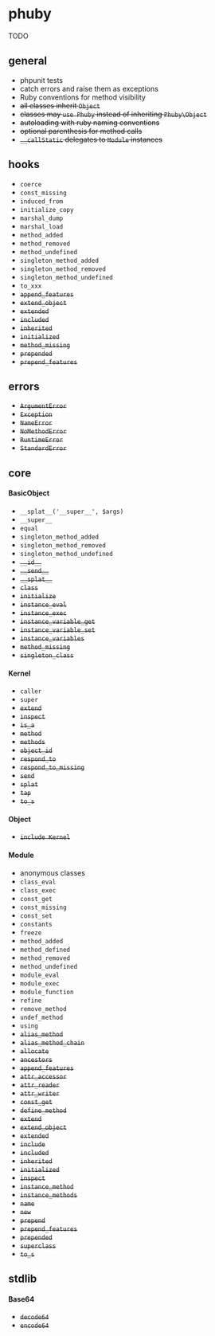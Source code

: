 # phuby

TODO

## general

* phpunit tests
* catch errors and raise them as exceptions
* Ruby conventions for method visibility
* <strike>all classes inherit `Object`</strike>
* <strike>classes may `use Phuby` instead of inheriting `Phuby\Object`</strike>
* <strike>autoloading with ruby naming conventions</strike>
* <strike>optional parenthesis for method calls</strike>
* <strike>`__callStatic` delegates to `Module` instances</strike>

## hooks

* `coerce`
* `const_missing`
* `induced_from`
* `initialize_copy`
* `marshal_dump`
* `marshal_load`
* `method_added`
* `method_removed`
* `method_undefined`
* `singleton_method_added`
* `singleton_method_removed`
* `singleton_method_undefined`
* `to_xxx`
* <strike>`append_features`</strike>
* <strike>`extend_object`</strike>
* <strike>`extended`</strike>
* <strike>`included`</strike>
* <strike>`inherited`</strike>
* <strike>`initialized`</strike>
* <strike>`method_missing`</strike>
* <strike>`prepended`</strike>
* <strike>`prepend_features`</strike>

## errors

* <strike>`ArgumentError`</strike>
* <strike>`Exception`</strike>
* <strike>`NameError`</strike>
* <strike>`NoMethodError`</strike>
* <strike>`RuntimeError`</strike>
* <strike>`StandardError`</strike>

## core

#### BasicObject

* `__splat__('__super__', $args)`
* `__super__`
* `equal`
* `singleton_method_added`
* `singleton_method_removed`
* `singleton_method_undefined`
* <strike>`__id__`</strike>
* <strike>`__send__`</strike>
* <strike>`__splat__`</strike>
* <strike>`class`</strike>
* <strike>`initialize`</strike>
* <strike>`instance_eval`</strike>
* <strike>`instance_exec`</strike>
* <strike>`instance_variable_get`</strike>
* <strike>`instance_variable_set`</strike>
* <strike>`instance_variables`</strike>
* <strike>`method_missing`</strike>
* <strike>`singleton_class`</strike>

#### Kernel

* `caller`
* `super`
* <strike>`extend`</strike>
* <strike>`inspect`</strike>
* <strike>`is_a`</strike>
* <strike>`method`</strike>
* <strike>`methods`</strike>
* <strike>`object_id`</strike>
* <strike>`respond_to`</strike>
* <strike>`respond_to_missing`</strike>
* <strike>`send`</strike>
* <strike>`splat`</strike>
* <strike>`tap`</strike>
* <strike>`to_s`</strike>

#### Object

* <strike>`include Kernel`</strike>

#### Module

* anonymous classes
* `class_eval`
* `class_exec`
* `const_get`
* `const_missing`
* `const_set`
* `constants`
* `freeze`
* `method_added`
* `method_defined`
* `method_removed`
* `method_undefined`
* `module_eval`
* `module_exec`
* `module_function`
* `refine`
* `remove_method`
* `undef_method`
* `using`
* <strike>`alias_method`</strike>
* <strike>`alias_method_chain`</strike>
* <strike>`allocate`</strike>
* <strike>`ancestors`</strike>
* <strike>`append_features`</strike>
* <strike>`attr_accessor`</strike>
* <strike>`attr_reader`</strike>
* <strike>`attr_writer`</strike>
* <strike>`const_get`</strike>
* <strike>`define_method`</strike>
* <strike>`extend`</strike>
* <strike>`extend_object`</strike>
* <strike>`extended`</strike>
* <strike>`include`</strike>
* <strike>`included`</strike>
* <strike>`inherited`</strike>
* <strike>`initialized`</strike>
* <strike>`inspect`</strike>
* <strike>`instance_method`</strike>
* <strike>`instance_methods`</strike>
* <strike>`name`</strike>
* <strike>`new`</strike>
* <strike>`prepend`</strike>
* <strike>`prepend_features`</strike>
* <strike>`prepended`</strike>
* <strike>`superclass`</strike>
* <strike>`to_s`</strike>

## stdlib

#### Base64

* <strike>`decode64`</strike>
* <strike>`encode64`</strike>